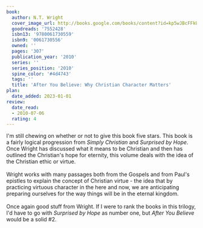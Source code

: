 ```yaml
---
book:
  author: N.T. Wright
  cover_image_url: http://books.google.com/books/content?id=kp5wJBcFFkUC&printsec=frontcover&img=1&zoom=1&edge=curl&source=gbs_api
  goodreads: '7552428'
  isbn13: '9780061730559'
  isbn9: '0061730556'
  owned: ''
  pages: '307'
  publication_year: '2010'
  series: ''
  series_position: '2010'
  spine_color: '#4d4743'
  tags: ''
  title: 'After You Believe: Why Christian Character Matters'
plan:
  date_added: 2023-01-01
review:
  date_read:
  - 2010-07-06
  rating: 4
---
```


I'm still chewing on whether or not to give this book five stars.  This book is a fairly logical progression from <i>Simply Christian</i> and <i>Surprised by Hope</i>.  Once Wright has discussed what it means to be Christian and then has outlined the Christian's hope for eternity, this volume deals with the idea of the Christian ethic or virtue.  <br/><br/>Wright works with many passages both from the Gospels and from Paul's epistles to explain the concept of Christian virtue - the idea that by practicing virtuous character in the here and now, we are anticipating preparing ourselves for the way things will be in the eternal kingdom.<br/><br/>Once again good stuff from Wright.  If I were to rank the books in this trilogy, I'd have to go with <i>Surprised by Hope</i> as number one, but <i>After You Believe</i> would be a solid #2.
